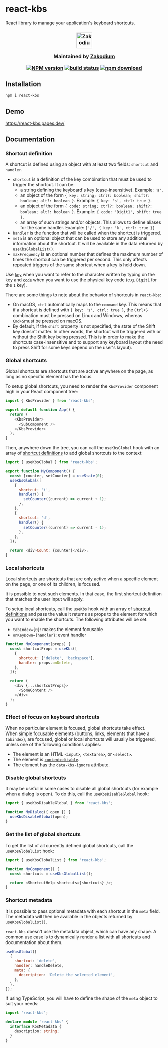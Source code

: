 # react-kbs

React library to manage your application's keyboard shortcuts.

<h3 align="center">

  <a href="https://www.zakodium.com">
    <img src="https://www.zakodium.com/brand/zakodium-logo-white.svg" width="50" alt="Zakodium logo" />
  </a>

  <p>
    Maintained by <a href="https://www.zakodium.com">Zakodium</a>
  </p>
  
  [![NPM version][npm-image]][npm-url]
  [![build status][ci-image]][ci-url]
  [![npm download][download-image]][download-url]

</h3>

## Installation

```console
npm i react-kbs
```

## Demo

https://react-kbs.pages.dev/

## Documentation

### Shortcut definition

A shortcut is defined using an object with at least two fields: `shortcut` and `handler`.

- `shortcut` is a definition of the key combination that must be used to trigger the shortcut. It can be:
  - a string defining the keyboard's key (case-insensitive). Example: `'a'`.
  - an object of the form `{ key: string; ctrl?: boolean; shift?: boolean; alt?: boolean }`. Example: `{ key: 's', ctrl: true }`.
  - an object of the form `{ code: string; ctrl?: boolean; shift?: boolean; alt?: boolean }`. Example: `{ code: 'Digit1', shift: true }`.
  - an array of such strings and/or objects. This allows to define aliases for the same handler. Example: `['/', { key: 'k', ctrl: true }]`
- `handler` is the function that will be called when the shortcut is triggered.
- `meta` is an optional object that can be used to store any additional information about the shortcut.
  It will be available in the data returned by `useKbsGlobalList()`.
- `maxFrequency` is an optional number that defines the maximum number of times the shortcut can be triggered per second.
  This only affects repeated triggers of the same shortcut when a key is held down.

Use [`key`](https://developer.mozilla.org/en-US/docs/Web/API/KeyboardEvent/key) when you want to refer to the character written by typing on the key
and [`code`](https://developer.mozilla.org/en-US/docs/Web/API/KeyboardEvent/code) when you want to use the physical key code (e.g. `Digit1` for the `1` key).

There are some things to note about the behavior of shortcuts in `react-kbs`:

- On macOS, `ctrl` automatically maps to the `command` key. This means that if a
  shortcut is defined with `{ key: 's', ctrl: true }`, the `Ctrl+S` combination
  must be pressed on Linux and Windows, whereas `Cmd+S`must be pressed on macOS.
- By default, if the `shift` property is not specified, the state of the Shift key
  doesn't matter. In other words, the shortcut will be triggered with or without
  the Shift key being pressed. This is in order to make the shortcuts case-insensitive
  and to support any keyboard layout (the need to press Shift for some keys depend
  on the user's layout).

### Global shortcuts

Global shortcuts are shortcuts that are active anywhere on the page, as long as
no specific element has the focus.

To setup global shortcuts, you need to render the `KbsProvider` component high
in your React component tree:

```js
import { KbsProvider } from 'react-kbs';

export default function App() {
  return (
    <KbsProvider>
      <SubComponent />
    </KbsProvider>
  );
}
```

Then, anywhere down the tree, you can call the `useKbsGlobal` hook with an array
of [shortcut definitions](#shortcut-definition) to add global shortcuts to the context:

```js
import { useKbsGlobal } from 'react-kbs';

export function MyComponent() {
  const [counter, setCounter] = useState(0);
  useKbsGlobal([
    {
      shortcut: 'i',
      handler() {
        setCounter((current) => current + 1);
      },
    },
    {
      shortcut: 'd',
      handler() {
        setCounter((current) => current - 1);
      },
    },
  ]);

  return <div>Count: {counter}</div>;
}
```

### Local shortcuts

Local shortcuts are shortcuts that are only active when a specific element on
the page, or one of its children, is focused.

It is possible to nest such elements. In that case, the first shortcut definition
that matches the user input will apply.

To setup local shortcuts, call the `useKbs` hook with an array of
[shortcut definitions](#shortcut-definition) and pass the value it returns
as props to the element for which you want to enable the shortcuts. The following
attributes will be set:

- `tabIndex={0}`: makes the element focusable
- `onKeyDown={handler}`: event handler

```js
function MyComponent(props) {
  const shortcutProps = useKbs([
    {
      shortcut: ['delete', 'backspace'],
      handler: props.onDelete,
    },
  ]);

  return (
    <div {...shortcutProps}>
      <SomeContent />
    </div>
  );
}
```

### Effect of focus on keyboard shortcuts

When no particular element is focused, global shortcuts take effect.  
When simple focusable elements (buttons, links, elements that have a `tabindex`),
are focused, global or local shortcuts will usually be triggered, unless one of
the following conditions applies:

- The element is an HTML `<input>`, `<textarea>`, or `<select>`.
- The element is [`contenteditable`](https://developer.mozilla.org/en-US/docs/Web/HTML/Global_attributes/contenteditable).
- The element has the `data-kbs-ignore` attribute.

### Disable global shortcuts

It may be useful in some cases to disable all global shortcuts (for example
when a dialog is open). To do this, call the `useKbsDisableGlobal` hook:

```js
import { useKbsDisableGlobal } from 'react-kbs';

function MyDialog({ open }) {
  useKbsDisableGlobal(open);
}
```

### Get the list of global shortcuts

To get the list of all currently defined global shortcuts, call the
`useKbsGlobalList` hook:

```js
import { useKbsGlobalList } from 'react-kbs';

function MyComponent() {
  const shortcuts = useKbsGlobalList();

  return <ShortcutHelp shortcuts={shortcuts} />;
}
```

### Shortcut metadata

It is possible to pass optional metadata with each shortcut in the `meta` field.
The metadata will then be available in the objects returned by `useKbsGlobalList()`.

`react-kbs` doesn't use the metadata object, which can have any shape. A common
use case is to dynamically render a list with all shortcuts and documentation
about them.

```js
useKbsGlobal([
  {
    shortcut: 'delete',
    handler: handleDelete,
    meta: {
      description: 'Delete the selected element',
    },
  },
]);
```

If using TypeScript, you will have to define the shape of the `meta` object
to suit your needs:

```ts
import 'react-kbs';

declare module 'react-kbs' {
  interface KbsMetadata {
    description: string;
  }
}
```

[npm-image]: https://img.shields.io/npm/v/react-kbs.svg
[npm-url]: https://npmjs.org/package/react-kbs
[ci-image]: https://github.com/zakodium-oss/react-kbs/workflows/Node.js%20CI/badge.svg?branch=main
[ci-url]: https://github.com/zakodium-oss/react-kbs/actions?query=workflow%3A%22Node.js+CI%22
[download-image]: https://img.shields.io/npm/dm/react-kbs.svg
[download-url]: https://npmjs.org/package/react-kbs

